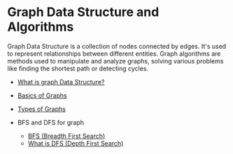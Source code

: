 # Graph Data Structure and Algorithms

Graph Data Structure is a collection of nodes connected by edges. It's used to represent relationships between different entities. Graph algorithms are methods used to manipulate and analyze graphs, solving various problems like finding the shortest path or detecting cycles.


- [What is graph Data Structure?](what-is-graph-ds.md)
- [Basics of Graphs](basics-of-graph.md)
- [Types of Graphs](types-of-graph.md)

- BFS and DFS for graph
    - [BFS (Breadth First Search)](bfs-and-dfs/bfs-for-graph.md)
    - [What is DFS (Depth First Search)](bfs-and-dfs/dfs-for-graph.md)